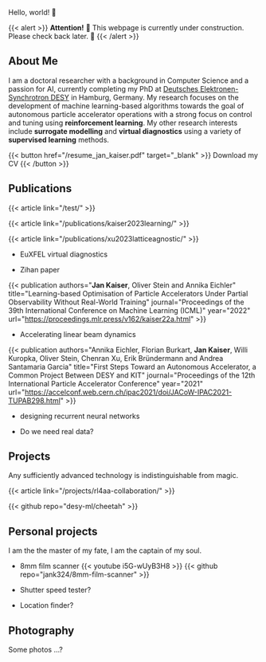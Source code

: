 Hello, world! 🦦

{{< alert >}}
**Attention!** 🚧 This webpage is currently under construction. Please check back later. 🚧
{{< /alert >}}

## About Me

I am a doctoral researcher with a background in Computer Science and a passion for AI, currently completing my PhD at [Deutsches Elektronen-Synchrotron DESY](https://www.desy.de/) in Hamburg, Germany. My research focuses on the development of machine learning-based algorithms towards the goal of autonomous particle accelerator operations with a strong focus on control and tuning using **reinforcement learning**. My other research interests include **surrogate modelling** and **virtual diagnostics** using a variety of **supervised learning** methods.

{{< button href="/resume_jan_kaiser.pdf" target="_blank" >}}
Download my CV
{{< /button >}}

## Publications

{{< article link="/test/" >}} <br>

{{< article link="/publications/kaiser2023learning/" >}} <br>

{{< article link="/publications/xu2023latticeagnostic/" >}} <br>

- EuXFEL virtual diagnostics

- Zihan paper

{{< publication authors="<b>Jan Kaiser</b>, Oliver Stein and Annika Eichler" title="Learning-based Optimisation of Particle Accelerators Under Partial Observability Without Real-World Training" journal="Proceedings of the 39th International Conference on Machine Learning (ICML)" year="2022" url="https://proceedings.mlr.press/v162/kaiser22a.html" >}}

- Accelerating linear beam dynamics

{{< publication authors="Annika Eichler, Florian Burkart, <b>Jan Kaiser</b>, Willi Kuropka, Oliver Stein, Chenran Xu, Erik Bründermann and Andrea Santamaria Garcia" title="First Steps Toward an Autonomous Accelerator, a Common Project Between DESY and KIT" journal="Proceedings of the 12th International Particle Accelerator Conference" year="2021" url="https://accelconf.web.cern.ch/ipac2021/doi/JACoW-IPAC2021-TUPAB298.html" >}}

- designing recurrent neural networks

- Do we need real data?

## Projects

Any sufficiently advanced technology is indistinguishable from magic.

{{< article link="/projects/rl4aa-collaboration/" >}} <br>

{{< github repo="desy-ml/cheetah" >}} <br>

## Personal projects

I am the the master of my fate, I am the captain of my soul.

- 8mm film scanner
  {{< youtube i5G-wUyB3H8 >}}
  {{< github repo="jank324/8mm-film-scanner" >}}

- Shutter speed tester?

- Location finder?

## Photography

Some photos ...?

